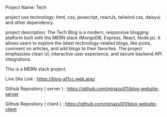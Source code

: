 Project Name: Tech 

project use technology: html, css, javascript, reactJs, tailwind css, daisyui and other dependency.

project description: The Tech Blog is a modern, responsive blogging platform built with the MERN stack (MongoDB, Express, React, Node.js). It allows users to explore the latest technology-related blogs, like posts, comment on articles, and add blogs to their favorites. The project emphasizes clean UI, interactive user experience, and secure backend API integrations.

This is a MERN stack project.



Live Site Link : https://blog-a11cc.web.app/

Github Repository ( server ) : https://github.com/minazul01/blog-website-server

Github Repository ( client  ) : https://github.com/minazul01/blog-website-client
